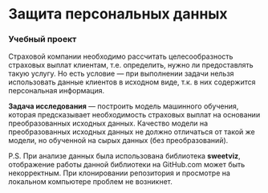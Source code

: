 # Защита персональных данных
###  **Учебный проект**

Страховой компании необходимо рассчитать целесообразность страховых выплат клиентам, т.е. определить, нужно ли предоставлять такую услугу. Но есть условие — при выполнении задачи нельзя использовать данные клиентов в исходном виде, т.к.
в них содержится персональная информация.

**Задача исследования** — построить модель машинного обучения, которая предсказывает необходимость страховых выплат
на основании преобразованных исходных данных. Качество модели на преобразованных исходных данных 
не должно отличаться от такой же модели, но обученной на сырых данных (без преобразований).

P.S. При анализе данных была использована библиотека **sweetviz**, отображение работы данной библиотеки на GitHub.com может быть некорректным.
При клонировании репозитория и просмотре на локальном компьютере проблем не возникнет.
